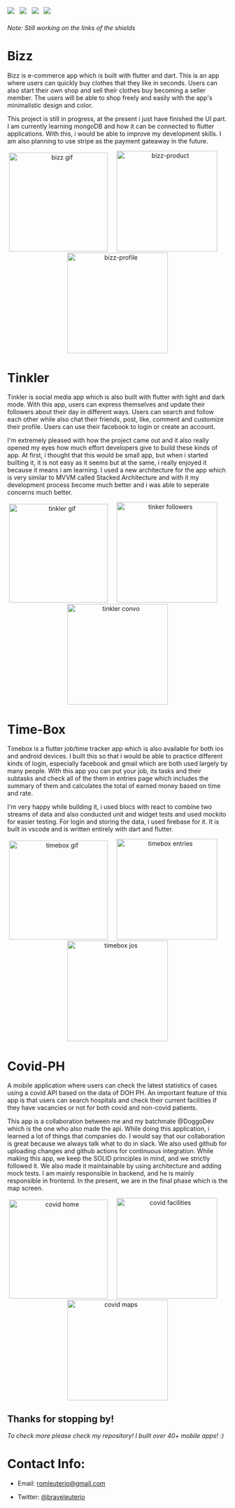 <!-- <a href="https://cmillerco.com/resume/iOS-Dev-Cary-Miller.pdf" download><img src="https://img.shields.io/badge/Download-Resume-ff69b4.svg?style=for-the-badge&logo=codeigniter&logoColor=white"></a>&nbsp;&nbsp;&nbsp;<a href="mailto:cary@cmillerco.com"><img src="https://img.shields.io/badge/Email-cary-8056d5.svg?style=for-the-badge&logo=minutemailer&logoColor=white"></a>&nbsp;&nbsp;&nbsp;<a href="https://linkedin.com/in/carymiller" target="_blank"><img src="https://img.shields.io/badge/linkedin-caryMiller-brightgreen.svg?style=for-the-badge&logo=linkedin&logoColor=white" ></a>&nbsp;&nbsp;&nbsp;<a href="https://twitter.com/carycodes" target="_blank"><img src="https://img.shields.io/badge/twitter-carycodes-blue.svg?style=for-the-badge&logo=twitter&logoColor=white"></a> -->

<img src="https://img.shields.io/badge/Download-Resume-ff69b4.svg?style=for-the-badge&logo=codeigniter&logoColor=white">&nbsp;&nbsp;&nbsp;<img src="https://img.shields.io/badge/Email-Brave-blue?logo=minutemailer&logoColor=white&style=for-the-badge">&nbsp;&nbsp;&nbsp;<img src="https://img.shields.io/badge/LINKEDIN-DauntlessDev-violet?logo=linkedin&logoColor=white&style=for-the-badge">&nbsp;&nbsp;&nbsp;<img src="https://img.shields.io/badge/twitter-BRAVELEUTERIO-blue.svg?style=for-the-badge&logo=twitter&logoColor=white">

###### Note: Still working on the links of the shields 


# Bizz
Bizz is e-commerce app which is built with flutter and dart. This is an app where users can quickly buy clothes that they 
like in seconds. Users can also start their own shop and sell their clothes buy becoming a seller member. The users will be able to shop freely and easily with the app's minimalistic design and color.

This project is still in progress, at the present i just have finished the UI part. I am currently learning mongoDB and how it can be connected to flutter applications. With this, i would be able to improve my development skills. I am also planning to use stripe as the payment gateaway in the future.
<p align="center">
<img src="assets/bizz-gif.gif" width="226"  title="bizz gif">&nbsp;&nbsp;&nbsp;&nbsp;&nbsp;<img src="assets/bizz-product.jpg" width="230" title="bizz-product">&nbsp;&nbsp;&nbsp;&nbsp;&nbsp;<img src="assets/bizz-profile.jpg" width="230" title="bizz-profile">
</p>

# Tinkler
Tinkler is social media app which is also built with flutter with light and dark mode. With this app, users can express themselves and update their followers about their day in different ways. Users can search and follow each other while also chat their friends, post, like, comment and customize their profile. Users can use their facebook to login or create an account.

I'm extremely pleased with how the project came out and it also really opened my eyes how much effort developers give to build these kinds of app. At first, i thought that this would be small app, but when i started builting it, it is not easy as it seems but at the same, i really enjoyed it because it means i am learning.  I used a new architecture for the app which is very similar to MVVM called Stacked Architecture and with it my development process become much better and i was able to seperate concerns much better.

<p align="center">
<img src="assets/tinkler-gif.gif" width="226"  title="tinkler gif">&nbsp;&nbsp;&nbsp;&nbsp;&nbsp;<img src="assets/tinkler-followers.jpg" width="230" title="tinker followers">&nbsp;&nbsp;&nbsp;&nbsp;&nbsp;<img src="assets/tinkler-convo.jpg" width="230" title="tinkler convo">
</p>

# Time-Box
Timebox is a flutter job/time tracker app which is also available for both ios and android devices. I built this so that i would be able to practice different kinds of login, especially facebook and gmail which are both used largely by many people. With this app you can put your job, its tasks and their subtasks and check all of the them in entries page which includes the summary of them and calculates the total of earned money based on time and rate.

I'm very happy while building it, i used blocs with react to combine two streams of data and also conducted unit and widget tests and used mockito for easier testing. For login and storing the data, i used firebase for it. It is built in vscode and is written entirely with dart and flutter.
<p align="center">
<img src="assets/timebox-gif.gif" width="226"  title="timebox gif">&nbsp;&nbsp;&nbsp;&nbsp;&nbsp;<img src="assets/timebox-entries.jpg" width="230" title="timebox entries">&nbsp;&nbsp;&nbsp;&nbsp;&nbsp;<img src="assets/timebox-jobs.jpg" width="230" title="timebox jos">
</p>



# Covid-PH
A mobile application where users can check the latest statistics of cases using a covid API based on the data of
DOH PH. An important feature of this app is that users can search hospitals and
check their current facilities if they have vacancies or not for both covid and non-covid patients.

This app is a collaboration between me and my batchmate @DoggoDev which is the one who also made the api. While doing this application, i learned a lot of things that companies do. I would say that our collaboration is great because we always talk what to do in slack. We also used github for uploading changes and github actions for continuous integration. While making this app, we keep the SOLID principles in mind, and we strictly followed it. We also made it maintainable by using architecture and adding mock tests. I am mainly responsible in backend, and he is mainly responsible in frontend. In the present, we are in the final phase which is the map screen.
<p align="center">
<img src="assets/covid-home.png" width="226"  title="covid home">&nbsp;&nbsp;&nbsp;&nbsp;&nbsp;<img src="assets/covid-facilities.jpg" width="230" title="covid facilities">&nbsp;&nbsp;&nbsp;&nbsp;&nbsp;<img src="assets/covid-maps.png" width="230" title="covid maps">
</p>
<!-- <img src="images/sakura/sakura-play.png" width="230"  title="Word Guess">&nbsp;&nbsp;&nbsp;&nbsp;&nbsp;<img src="images/sakura/sakura-win.png" width="230" title="Word Guess">&nbsp;&nbsp;&nbsp;&nbsp;&nbsp;<img src="images/sakura/sakura-example.gif" width="226" title="Word Guess"> -->


## Thanks for stopping by! 
<i>To check more please check my repository! I built over 40+ mobile apps! :)</i>

# Contact Info:

- Email: romleuterio@gmail.com
<!-- - LinkedIn: [braveleuterio](https://www.linkedin.com/in/carymiller/) -->
- Twitter: [@braveleuterio](https://twitter.com/carycodes)
